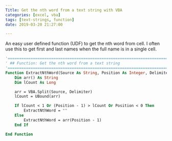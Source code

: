 ```yaml
---
Title: Get the nth word from a text string with VBA
categories: [excel, vba]
tags: [text-strings, function]
date: 2019-03-20 21:27:00

---
```


An easy user defined function (UDF) to get the nth word from cell. I often use this to get first and last names when the full name is in a single cell.


```vb
'==========================================================================================================
' ## Function: Get the nth word from a text string
'==========================================================================================================
Function ExtractNthWord(Source As String, Position As Integer, Delimiter As String) As String
    Dim arr() As String
    Dim lCount As Long

    arr = VBA.Split(Source, Delimiter)
    lCount = UBound(arr)

    If lCount < 1 Or (Position - 1) > lCount Or Position < 0 Then
        ExtractNthWord = ""
    Else
        ExtractNthWord = arr(Position - 1)
    End If

End Function
```
